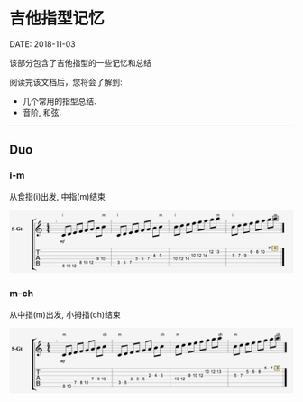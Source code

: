 吉他指型记忆
============

DATE: 2018-11-03

该部分包含了吉他指型的一些记忆和总结

阅读完该文档后，您将会了解到:

* 几个常用的指型总结.
* 音阶, 和弦.

--------------------------------------------------------------------------------

Duo
---
### i-m
从食指(i)出发, 中指(m)结束

![duo-i-m](https://raw.githubusercontent.com/dengqinghua/roses/master/assets/images/duo-i-m.png)


### m-ch
从中指(m)出发, 小拇指(ch)结束

![duo-i-m](https://raw.githubusercontent.com/dengqinghua/roses/master/assets/images/duo-m-ch.png)
